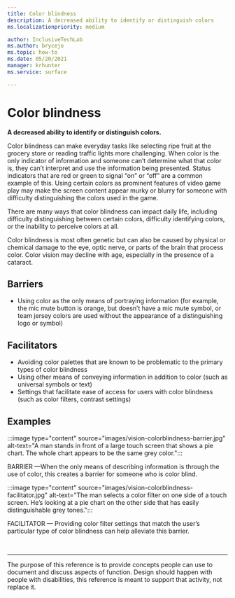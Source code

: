 ```yaml
---
title: Color blindness
description: A decreased ability to identify or distinguish colors
ms.localizationpriority: medium

author: InclusiveTechLab
ms.author: brycejo 
ms.topic: how-to
ms.date: 05/20/2021
manager: krhunter
ms.service: surface

---
```


# Color blindness

**A decreased ability to identify or distinguish colors.**

Color blindness can make everyday tasks like selecting ripe fruit at the grocery store or reading traffic lights more challenging. When color is the only indicator of information and someone can’t determine what that color is, they can’t interpret and use the information being presented. Status indicators that are red or green to signal “on” or “off” are a common example of this. Using certain colors as prominent features of video game play may make the screen content appear murky or blurry for someone with difficulty distinguishing the colors used in the game.

There are many ways that color blindness can impact daily life, including difficulty distinguishing between certain colors, difficulty identifying colors, or the inability to perceive colors at all.

Color blindness is most often genetic but can also be caused by physical or chemical damage to the eye, optic nerve, or parts of the brain that process color. Color vision may decline with age, especially in the presence of a cataract.

## Barriers
* Using color as the only means of portraying information (for example, the mic mute button is orange, but doesn’t have a mic mute symbol, or team jersey colors are used without the appearance of a distinguishing logo or symbol)

## Facilitators
* Avoiding color palettes that are known to be problematic to the primary types of color blindness​
* Using other means of conveying information in addition to color (such as universal symbols or text)​
* Settings that facilitate ease of access for users with color blindness (such as color filters, contrast settings)​


## Examples

:::image type="content" source="images/vision-colorblindness-barrier.jpg" alt-text="A man stands in front of a large touch screen that shows a pie chart. The whole chart appears to be the same grey color.":::

BARRIER —When the only means of describing information is through the use of color, this creates a barrier for someone who is color blind. 

:::image type="content" source="images/vision-colorblindness-facilitator.jpg" alt-text="The man selects a color filter on one side of a touch screen. He’s looking at a pie chart on the other side that has easily distinguishable grey tones.":::

FACILITATOR — Providing color filter settings that match the user’s particular type of color blindness can help alleviate this barrier. 

&nbsp;

[comment]: # (Footer statement)
___
The purpose of this reference is to provide concepts people can use to document and discuss aspects of function. Design should happen with people with disabilities, this reference is meant to support that activity, not replace it. 